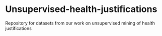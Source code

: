 # Unsupervised-health-justifications
Repository for datasets from our work on unsupervised mining of health justifications
